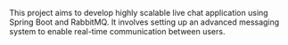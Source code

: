 This project aims to develop highly scalable live chat application using Spring Boot and RabbitMQ. It involves setting up an advanced messaging system to enable real-time communication between users.

